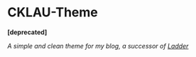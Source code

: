 # CKLAU-Theme

**[deprecated]**

*A simple and clean theme for my blog, a successor of [Ladder](https://github.com/guangzhengli/hugo-theme-ladder/tree/master)*
